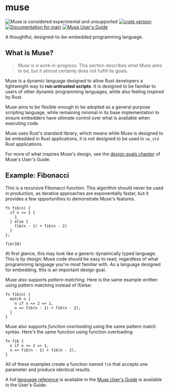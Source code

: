 # muse

![Muse is considered experimental and unsupported](https://img.shields.io/badge/status-experimental-purple)
[![crate version](https://img.shields.io/crates/v/muse.svg)](https://crates.io/crates/muse)
[![Documentation for `main`](https://img.shields.io/badge/docs-main-informational)](https://khonsu.dev/muse/main/docs/muse/)
[![Muse User's Guide](https://img.shields.io/badge/user%27s%20guide-main-informational)][guide]

A thoughtful, designed-to-be-embedded programming language.

## What is Muse?

> *Muse is a work-in-progress.* This section describes what Muse aims to be, but
> it almost certainly does not fulfill its goals.

Muse is a dynamic language designed to allow Rust developers a lightweight way
to **run untrusted scripts**. It is designed to be familiar to users of other
dynamic programming languages, while also feeling inspired by Rust.

Muse aims to be flexible enough to be adopted as a general purpose scripting
language, while remaining minimal in its base implementation to ensure embedders
have ultimate control over what is available when executing code.

Muse uses Rust's standard library, which means while Muse is designed to be
embedded in Rust applications, it is not designed to be used in `no_std` Rust
applications.

For more of what inspires Muse's design, see the [design goals
chapter][design-goals] of Muse's User's Guide.

## Example: Fibonacci

This is a recursive Fibonacci function. This algorithm should never be used in
production, as iterative approaches are exponentially faster, but it provides a
few opportunities to demonstrate Muse's features.

```muselang
fn fib(n) {
  if n <= 2 {
    1
  } else {
    fib(n - 1) + fib(n - 2)
  }
};

fib(10)
```

At first glance, this may look like a generic dynamically typed language. This
is by design: Muse code should be easy to read, regardless of what programming
language you're most familiar with. As a language designed for embedding, this
is an important design goal.

Muse also supports *pattern matching*. Here is the same example written using
pattern matching instead of if/else:

```muselang
fn fib(n) {
  match n {
    n if n <= 2 => 1,
    n => fib(n - 1) + fib(n - 2),
  }
}
```

Muse also supports *function overloading* using the same pattern match syntax.
Here's the same function using function overloading:

```muselang
fn fib {
  n if n <= 2 => 1,
  n => fib(n - 1) + fib(n - 2),
}
```

All of these examples create a function named `fib` that accepts one parameter
and produce identical results.

A full [language reference][language-ref] is available in the [Muse User's Guide][guide] is
available in the User's Guide.

[design-goals]: https://khonsu.dev/muse/main/guide/design.html
[guide]: https://khonsu.dev/muse/main/guide/
[language-ref]: https://khonsu.dev/muse/main/guide/reference.html
